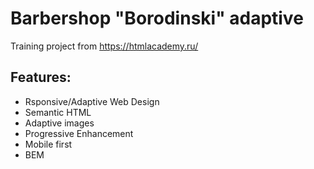 # Barbershop "Borodinski" adaptive
Training project from https://htmlacademy.ru/

## Features:  
 * Rsponsive/Adaptive Web Design   
 * Semantic HTML   
 * Adaptive images 
 * Progressive Enhancement   
 * Mobile first     
 * BEM
